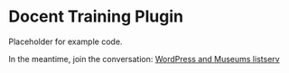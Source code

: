 # Docent Training Plugin
Placeholder for example code.

In the meantime, join the conversation: <a href="http://s.si.edu/2f6boY5
">WordPress and Museums listserv</a>